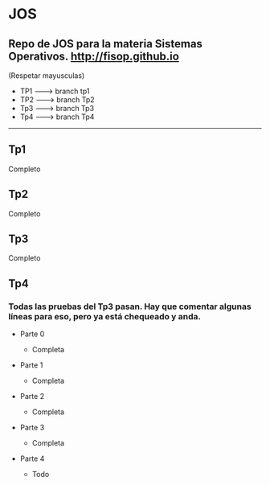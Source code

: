 # JOS
Repo de JOS para la materia Sistemas Operativos.
http://fisop.github.io
--------
(Respetar mayusculas)

- TP1 ---> branch tp1
- TP2 ---> branch Tp2 
- Tp3 ---> branch Tp3
- Tp4 ---> branch Tp4

--------
## Tp1

Completo

## Tp2

Completo

## Tp3

Completo

## Tp4

### Todas las pruebas del Tp3 pasan. Hay que comentar algunas líneas para eso, pero ya está chequeado y anda.

- Parte 0
  - Completa
  
- Parte 1
  - Completa
  
- Parte 2
  - Completa
  
- Parte 3
  - Completa
  
- Parte 4
  - Todo
